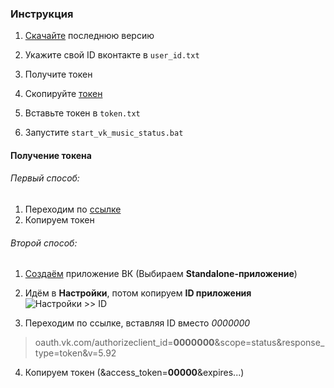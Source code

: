 ### Инструкция

1. [Скачайте](https://github.com/WILDDIP/VKMUSICBOT-RPC/releases "Скачайте") последнюю версию

2. Укажите свой ID вконтакте в `user_id.txt`

3. Получите токен

4. Скопируйте [токен](#получение-токена "токен")

5. Вставьте токен в `token.txt`

6. Запустите `start_vk_music_status.bat`

#### Получение токена
###### Первый способ:
1. Переходим по [ссылке](https://oauth.vk.com/authorize?client_id=6829848&scope=status&response_type=token&v=5.92 "ссылке")
2. Копируем токен

###### Второй способ:
1. [Создаём](https://vk.com/editapp?act=create "Создаём") приложение ВК (Выбираем **Standalone-приложение**)

2. Идём в **Настройки**, потом копируем **ID приложения**
![Настройки >> ID](https://i.imgur.com/FcrG3X1.png "Настройки >> ID")

3. Переходим по ссылке, вставляя ID вместо *0000000*
>oauth.vk.com/authorizeclient_id=**0000000**&scope=status&response_type=token&v=5.92

4. Копируем токен (&access_token=**00000**&expires...)

